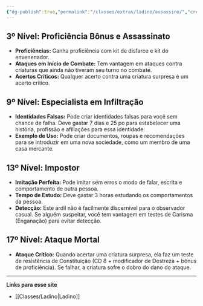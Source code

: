 ```yaml
---
{"dg-publish":true,"permalink":"/classes/extras/ladino/assassino/","created":"2024-07-26T08:13:35.137-03:00"}
---
```



## 3º Nível: Proficiência Bônus e Assassinato
- **Proficiências:** Ganha proficiência com kit de disfarce e kit do envenenador.
- **Ataques em Início de Combate:** Tem vantagem em ataques contra criaturas que ainda não tiveram seu turno no combate.
- **Acertos Críticos:** Qualquer acerto contra uma criatura surpresa é um acerto crítico.

## 9º Nível: Especialista em Infiltração
- **Identidades Falsas:** Pode criar identidades falsas para você sem chance de falha. Deve gastar 7 dias e 25 po para estabelecer uma história, profissão e afiliações para essa identidade.
- **Exemplo de Uso:** Pode criar documentos, roupas e recomendações para se introduzir em uma nova sociedade, como um membro de uma casa mercante.

## 13º Nível: Impostor
- **Imitação Perfeita:** Pode imitar sem erros o modo de falar, escrita e comportamento de outra pessoa.
- **Tempo de Estudo:** Deve gastar 3 horas estudando os comportamentos da pessoa.
- **Detecção:** Este ardil não é facilmente discernível para o observador casual. Se alguém suspeitar, você tem vantagem em testes de Carisma (Enganação) para evitar detecção.

## 17º Nível: Ataque Mortal
- **Ataque Crítico:** Quando acertar uma criatura surpresa, ela faz um teste de resistência de Constituição (CD 8 + modificador de Destreza + bônus de proficiência). Se falhar, a criatura sofre o dobro do dano do ataque.
___
**Links para esse site**
- [[Classes/Ladino\|Ladino]]